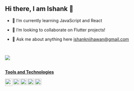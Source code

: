 ## Hi there, I am Ishank 👋

- 🌱 I’m currently learning JavaScript and React
- 👯 I’m looking to collaborate on Flutter projects!
- 💬 Ask me about anything here <u>[ishanknijhawan@gmail.com](mailto:ishanknijhawan@gmail.com)

  <br/>
<div align="start" style= "align-content":center>
  <img align="start" src="https://github-readme-stats.vercel.app/api?username=ishanknijhawan&include_all_commits=true&theme=gruvbox&show_icons=true" />
</div>

<br>

**Tools and Technologies**


<a>
  <img align="left" width="24px" src="https://user-images.githubusercontent.com/45118110/92995654-e8b39d80-f522-11ea-89e6-92e88e36c183.png" />
</a>
<a>
  <img align="left" width="21px" src="https://user-images.githubusercontent.com/45118110/92995478-af2e6280-f521-11ea-97e5-b2bfe1f2c877.png"/>
</a>
<a>
  <img align="left" width="21px" src="https://user-images.githubusercontent.com/45118110/87975799-bf116380-cae9-11ea-8e1b-180f8b124c38.png" />
</a>
<a>
  <img align="left" width="21px" src="https://user-images.githubusercontent.com/45118110/92995510-f583c180-f521-11ea-9024-774b4b2d86ae.png" />
</a>
<a>
  <img align="left" width="21px" src="https://user-images.githubusercontent.com/45118110/87975822-c3d61780-cae9-11ea-8e3c-a7ee9de707d4.png" />
</a>
